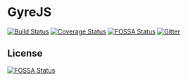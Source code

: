 GyreJS
======
[![Build Status](https://travis-ci.org/WRidder/GyreJS.svg?branch=master)](https://travis-ci.org/WRidder/GyreJS) [![Coverage Status](https://coveralls.io/repos/github/WRidder/GyreJS/badge.svg?branch=master)](https://coveralls.io/github/WRidder/GyreJS?branch=master) [![FOSSA Status](https://app.fossa.io/api/projects/git%2Bgithub.com%2FWRidder%2FGyreJS.svg?type=shield)](https://app.fossa.io/projects/git%2Bgithub.com%2FWRidder%2FGyreJS?ref=badge_shield) [![Gitter](https://badges.gitter.im/WRidder/GyreJS.svg)](https://gitter.im/WRidder/GyreJS)  

## License
[![FOSSA Status](https://app.fossa.io/api/projects/git%2Bgithub.com%2FWRidder%2FGyreJS.svg?type=large)](https://app.fossa.io/projects/git%2Bgithub.com%2FWRidder%2FGyreJS?ref=badge_large)
